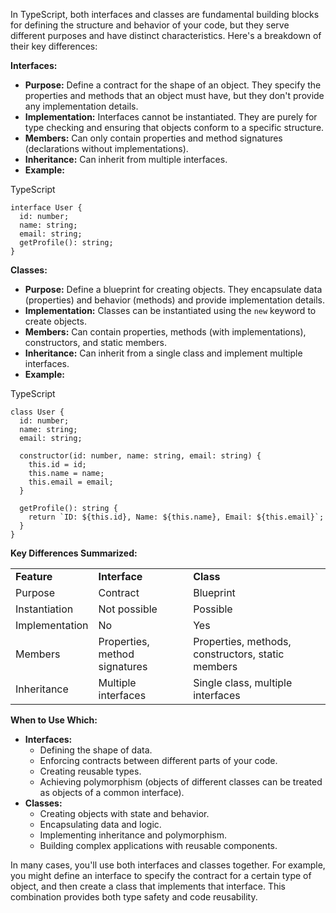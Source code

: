 
In TypeScript, both interfaces and classes are fundamental building blocks for defining the structure and behavior of your code, but they serve different purposes and have distinct characteristics. Here's a breakdown of their key differences:

**Interfaces:**

- **Purpose:** Define a contract for the shape of an object. They specify the properties and methods that an object must have, but they don't provide any implementation details.
- **Implementation:** Interfaces cannot be instantiated. They are purely for type checking and ensuring that objects conform to a specific structure.
- **Members:** Can only contain properties and method signatures (declarations without implementations).
- **Inheritance:** Can inherit from multiple interfaces.
- **Example:**

TypeScript

```
interface User {
  id: number;
  name: string;
  email: string;
  getProfile(): string;
}
```

**Classes:**

- **Purpose:** Define a blueprint for creating objects. They encapsulate data (properties) and behavior (methods) and provide implementation details.
- **Implementation:** Classes can be instantiated using the `new` keyword to create objects.
- **Members:** Can contain properties, methods (with implementations), constructors, and static members.
- **Inheritance:** Can inherit from a single class and implement multiple interfaces.
- **Example:**

TypeScript

```
class User {
  id: number;
  name: string;
  email: string;

  constructor(id: number, name: string, email: string) {
    this.id = id;
    this.name = name;
    this.email = email;
  }

  getProfile(): string {
    return `ID: ${this.id}, Name: ${this.name}, Email: ${this.email}`;
  }
}
```

**Key Differences Summarized:**

|   |   |   |
|---|---|---|
|**Feature**|**Interface**|**Class**|
|Purpose|Contract|Blueprint|
|Instantiation|Not possible|Possible|
|Implementation|No|Yes|
|Members|Properties, method signatures|Properties, methods, constructors, static members|
|Inheritance|Multiple interfaces|Single class, multiple interfaces|

**When to Use Which:**

- **Interfaces:**
    - Defining the shape of data.
    - Enforcing contracts between different parts of your code.
    - Creating reusable types.
    - Achieving polymorphism (objects of different classes can be treated as objects of a common interface).
- **Classes:**
    - Creating objects with state and behavior.
    - Encapsulating data and logic.
    - Implementing inheritance and polymorphism.
    - Building complex applications with reusable components.

In many cases, you'll use both interfaces and classes together. For example, you might define an interface to specify the contract for a certain type of object, and then create a class that implements that interface. This combination provides both type safety and code reusability.


